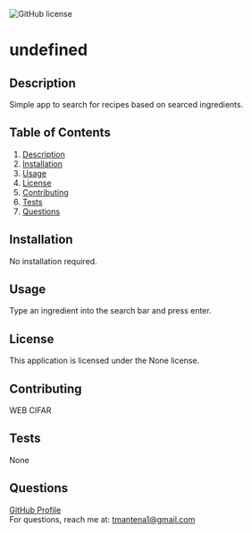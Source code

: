 ![GitHub license](https://img.shields.io/badge/license-None-Black.svg)
  
  # undefined

  ## Description
  Simple app to search for recipes based on searced ingredients.

  ## Table of Contents
  1. [Description](#description)
  2. [Installation](#installation)
  3. [Usage](#usage)
  4. [License](#license)
  5. [Contributing](#contributing)
  6. [Tests](#tests)
  7. [Questions](#questions)

  ## Installation
  No installation required.

  ## Usage
  Type an ingredient into the search bar and press enter.

  ## License
  This application is licensed under the None license.

  ## Contributing
  WEB CIFAR

  ## Tests
  None

  ## Questions
  <a href="https://github.com/tmantena1">GitHub Profile</a>
  <br>
  For questions, reach me at: tmantena1@gmail.com

